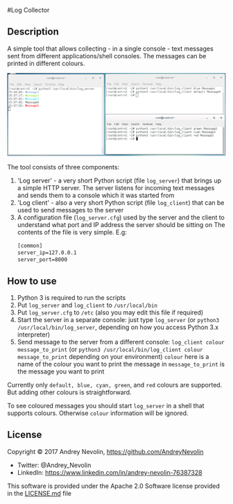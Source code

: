 #Log Collector

## Description
A simple tool that allows collecting - in a single console - text messages
sent from different applications/shell consoles.
The messages can be printed in different colours.

![Log Collector example](/example.png?raw=true "Log Collector at work")

The tool consists of three components:
1. 'Log server' - a very short Python script (file ```log_server```) that 	brings up a simple HTTP server. The server listens for incoming
	text messages and sends them to a console which it was started from
2. 'Log client' - also a very short Python script (file ```log_client```)
	that can be used to send messages to the server
3. A configuration file (```log_server.cfg```) used by the server and the
	client to understand what port and IP address the server should be
	sitting on
	The contents of the file is very simple. E.g:
	```
	[common]
	server_ip=127.0.0.1
	server_port=8000
	```

## How to use
1. Python 3 is required to run the scripts
2. Put ```log_server``` and ```log_client``` to ```/usr/local/bin```
3. Put ```log_server.cfg``` to ```/etc``` (also you may edit this file if
	required)
4. Start the server in a separate console: just type ```log_server``` (or
	```python3 /usr/local/bin/log_server```, depending on how you access
	Python 3.x interpreter)
5. Send message to the server from a different console:
	```log_client colour message_to_print```
	(or ```python3 /usr/local/bin/log_client colour message_to_print```
	depending on your environment)
	```colour``` here is a name of the colour you want to print the message in
	```message_to_print``` is the message you want to print

Currently only ```default, blue, cyan, green```, and ```red``` colours are
supported. But adding other colours is straightforward.

To see coloured messages you should start ```log_server``` in a shell that
supports colours. Otherwise ```colour``` information will be ignored.

## License
Copyright © 2017 Andrey Nevolin, https://github.com/AndreyNevolin
 * Twitter: @Andrey_Nevolin
 * LinkedIn: https://www.linkedin.com/in/andrey-nevolin-76387328
  
This software is provided under the Apache 2.0 Software license provided in
the [LICENSE.md](LICENSE.md) file